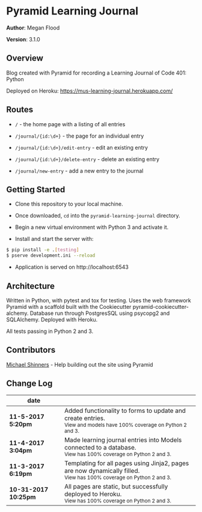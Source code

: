 # Pyramid Learning Journal

**Author**: Megan Flood

**Version**: 3.1.0

## Overview
Blog created with Pyramid for recording a Learning Journal of Code 401: Python

Deployed on Heroku: https://mus-learning-journal.herokuapp.com/

## Routes
- `/` - the home page with a listing of all entries

- `/journal/{id:\d+}` - the page for an individual entry

- `/journal/{id:\d+}/edit-entry` - edit an existing entry

- `/journal/{id:\d+}/delete-entry` - delete an existing entry

- `/journal/new-entry` - add a new entry to the journal

## Getting Started
- Clone this repository to your local machine.

- Once downloaded, `cd` into the `pyramid-learning-journal` directory.

- Begin a new virtual environment with Python 3 and activate it.

- Install and start the server with:

```bash
$ pip install -e .[testing]
$ pserve development.ini --reload
```

- Application is served on http://localhost:6543

## Architecture
Written in Python, with pytest and tox for testing. Uses the web framework Pyramid with a scaffold built with the Cookiecutter pyramid-cookiecutter-alchemy. Database run through PostgresSQL using psycopg2 and SQLAlchemy. Deployed with Heroku.

All tests passing in Python 2 and 3.

## Contributors
[Michael Shinners](https://github.com/mshinners) - Help building out the site using Pyramid

## Change Log

|date|&emsp;
--- | ---
|**11-5-2017 5:20pm** | Added functionality to forms to update and create entries.<br><sup>View and models have 100% coverage on Python 2 and 3.</sup>
|**11-4-2017 3:04pm** | Made learning journal entries into Models connected to a database.<br><sup>View has 100% coverage on Python 2 and 3.</sup>
|**11-3-2017 6:19pm** | Templating for all pages using Jinja2, pages are now dynamically filled.<br><sup>View has 100% coverage on Python 2 and 3.</sup>
|**10-31-2017 10:25pm** | All pages are static, but successfully deployed to Heroku.<br><sup>View has 100% coverage on Python 2 and 3.</sup>

